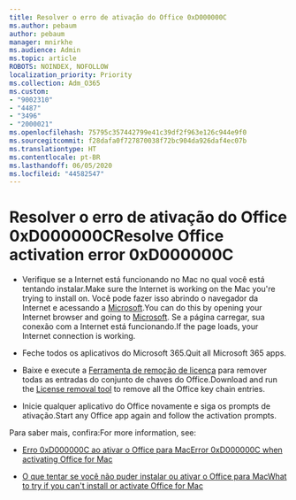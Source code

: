 ```yaml
---
title: Resolver o erro de ativação do Office 0xD000000C
ms.author: pebaum
author: pebaum
manager: mnirkhe
ms.audience: Admin
ms.topic: article
ROBOTS: NOINDEX, NOFOLLOW
localization_priority: Priority
ms.collection: Adm_O365
ms.custom:
- "9002310"
- "4487"
- "3496"
- "2000021"
ms.openlocfilehash: 75795c357442799e41c39df2f963e126c944e9f0
ms.sourcegitcommit: f28dafa0f727870038f72bc904da926daf4ec07b
ms.translationtype: HT
ms.contentlocale: pt-BR
ms.lasthandoff: 06/05/2020
ms.locfileid: "44582547"
---
```

# <a name="resolve-office-activation-error-0xd000000c"></a><span data-ttu-id="d8f9a-102">Resolver o erro de ativação do Office 0xD000000C</span><span class="sxs-lookup"><span data-stu-id="d8f9a-102">Resolve Office activation error 0xD000000C</span></span>

- <span data-ttu-id="d8f9a-103">Verifique se a Internet está funcionando no Mac no qual você está tentando instalar.</span><span class="sxs-lookup"><span data-stu-id="d8f9a-103">Make sure the Internet is working on the Mac you're trying to install on.</span></span> <span data-ttu-id="d8f9a-104">Você pode fazer isso abrindo o navegador da Internet e acessando a [Microsoft](https://www.microsoft.com).</span><span class="sxs-lookup"><span data-stu-id="d8f9a-104">You can do this by opening your Internet browser and going to [Microsoft](https://www.microsoft.com).</span></span> <span data-ttu-id="d8f9a-105">Se a página carregar, sua conexão com a Internet está funcionando.</span><span class="sxs-lookup"><span data-stu-id="d8f9a-105">If the page loads, your Internet connection is working.</span></span>

- <span data-ttu-id="d8f9a-106">Feche todos os aplicativos do Microsoft 365.</span><span class="sxs-lookup"><span data-stu-id="d8f9a-106">Quit all Microsoft 365 apps.</span></span>

- <span data-ttu-id="d8f9a-107">Baixe e execute a [Ferramenta de remoção de licença](https://go.microsoft.com/fwlink/?linkid=849815) para remover todas as entradas do conjunto de chaves do Office.</span><span class="sxs-lookup"><span data-stu-id="d8f9a-107">Download and run the [License removal tool](https://go.microsoft.com/fwlink/?linkid=849815) to remove all the Office key chain entries.</span></span>

- <span data-ttu-id="d8f9a-108">Inicie qualquer aplicativo do Office novamente e siga os prompts de ativação.</span><span class="sxs-lookup"><span data-stu-id="d8f9a-108">Start any Office app again and follow the activation prompts.</span></span>

<span data-ttu-id="d8f9a-109">Para saber mais, confira:</span><span class="sxs-lookup"><span data-stu-id="d8f9a-109">For more information, see:</span></span>

- [<span data-ttu-id="d8f9a-110">Erro 0xD000000C ao ativar o Office para Mac</span><span class="sxs-lookup"><span data-stu-id="d8f9a-110">Error 0xD000000C when activating Office for Mac</span></span>](https://support.office.com/article/error-0xd000000c-when-activating-office-for-mac-da865931-4658-4829-ba2d-8133390c6d25)

- [<span data-ttu-id="d8f9a-111">O que tentar se você não puder instalar ou ativar o Office para Mac</span><span class="sxs-lookup"><span data-stu-id="d8f9a-111">What to try if you can't install or activate Office for Mac</span></span>](https://support.office.com/article/what-to-try-if-you-can-t-install-or-activate-office-for-mac-5efba2b4-b1e6-4e5f-bf3c-6ab945d03dea)
